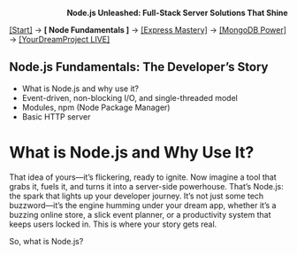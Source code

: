 **<p align="right">Node.js Unleashed: Full-Stack Server Solutions That Shine</p>**

[[Start]](../Introduction.md) → **[ Node Fundamentals ]** → [[Express Mastery]](#express) → [[MongoDB Power]](#mongodb) → [[YourDreamProject LIVE]](#project)

## Node.js Fundamentals: The Developer’s Story
* What is Node.js and why use it?
* Event-driven, non-blocking I/O, and single-threaded model
* Modules, npm (Node Package Manager)
* Basic HTTP server

# What is Node.js and Why Use It?

That idea of yours—it’s flickering, ready to ignite. Now imagine a tool that grabs it, fuels it, and turns it into a server-side powerhouse. That’s Node.js: the spark that lights up your developer journey. It’s not just some tech buzzword—it’s the engine humming under your dream app, whether it’s a buzzing online store, a slick event planner, or a productivity system that keeps users locked in. This is where your story gets real.

So, what is Node.js?
